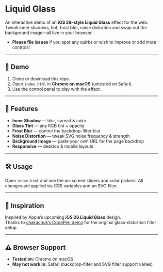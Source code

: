 # Liquid Glass

An interactive demo of an **iOS 26–style Liquid Glass** effect for the web.  
Tweak inner shadows, tint, frost blur, noise distortion and swap out the background image—all live in your browser.

-   **Please file issues** if you spot any quirks or wish to improve or add more controls!

---

## 🎨 Demo

1. Clone or download this repo.
2. Open `index.html` in **Chrome on macOS** (untested on Safari).
3. Use the control panel to play with the effect.

---

## 🚀 Features

-   **Inner Shadow** — blur, spread & color
-   **Glass Tint** — any RGB tint + opacity
-   **Frost Blur** — control the backdrop-filter blur
-   **Noise Distortion** — tweak SVG noise frequency & strength
-   **Background Image** — paste your own URL for the page backdrop
-   **Responsive** — desktop & mobile layouts

---

## 🛠 Usage

Open `index.html` and use the on-screen sliders and color pickers. All changes are applied via CSS variables and an SVG filter.

---

## 🙏 Inspiration

Inspired by Apple’s upcoming **iOS 26 Liquid Glass** design.  
Thanks to [chakachuk’s CodePen demo](https://codepen.io/chakachuk/pen/QwbaYGO) for the original glass-distortion filter setup.

---

## ⚠️ Browser Support

-   **Tested on:** Chrome on macOS
-   **May not work in:** Safari (backdrop-filter and SVG filter support varies)
